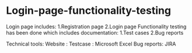 # Login-page-functionality-testing
Login page includes:
1.Registration page
2.Login page
Functionality testing has been done which includes documentation:
1.Test cases
2.Bug reports

Technical tools:
Website :
Testcase : Microsoft Excel
Bug reports: JIRA
